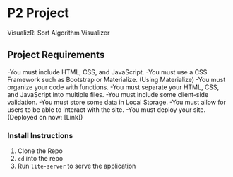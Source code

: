 # P2 Project

VisualizR: Sort Algorithm Visualizer

## Project Requirements
-You must include HTML, CSS, and JavaScript. 
-You must use a CSS Framework such as Bootstrap or Materialize. (Using Materialize)
-You must organize your code with functions.
-You must separate your HTML, CSS, and JavaScript into multiple files.
-You must include some client-side validation.
-You must store some data in Local Storage.
-You must allow for users to be able to interact with the site.
-You must deploy your site. (Deployed on now: [Link])

### Install Instructions
1. Clone the Repo
2. `cd` into the repo
3. Run `lite-server` to serve the application